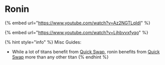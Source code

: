 # Ronin

{% embed url="https://www.youtube.com/watch?v=Az2NGTLqIdI" %}

{% embed url="https://www.youtube.com/watch?v=Ljhbvvxfyqo" %}

{% hint style="info" %}
Misc Guides:

* While a lot of titans benefit from [Quick Swap](../../general/quick-swap.md), ronin benefits from [Quick Swap](../../general/quick-swap.md) more than any other titan
{% endhint %}
